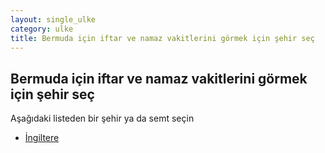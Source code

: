 ```yaml
---
layout: single_ulke
category: ulke
title: Bermuda için iftar ve namaz vakitlerini görmek için şehir seç
---
```



## Bermuda için iftar ve namaz vakitlerini görmek için şehir seç

Aşağıdaki listeden bir şehir ya da semt seçin


* [İngiltere](/iftar.html?sehir=İngiltere&ulke=Bermuda)
